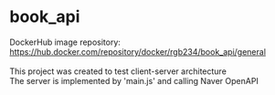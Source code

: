 # book_api
DockerHub image repository: https://hub.docker.com/repository/docker/rgb234/book_api/general <br></br>
This project was created to test client-server architecture \
The server is implemented by 'main.js' and calling Naver OpenAPI
